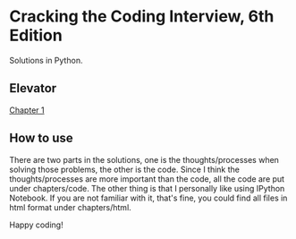 # Cracking the Coding Interview, 6th Edition

Solutions in Python.

## Elevator

[Chapter 1]()

## How to use
There are two parts in the solutions, one is the thoughts/processes when solving those problems, the other is the code.
Since I think the thoughts/processes are more important than the code, all the code are put under chapters/code.
The other thing is that I personally like using IPython Notebook. If you are not familiar with it, that's fine, you could find all files in html format under chapters/html.

Happy coding!